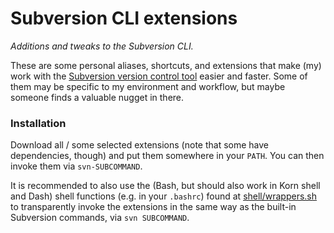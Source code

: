 # Subversion CLI extensions

_Additions and tweaks to the Subversion CLI._

These are some personal aliases, shortcuts, and extensions that make (my) work with the [Subversion version control tool](https://subversion.apache.org/) easier and faster. Some of them may be specific to my environment and workflow, but maybe someone finds a valuable nugget in there.

### Installation

Download all / some selected extensions (note that some have dependencies, though) and put them somewhere in your `PATH`. You can then invoke them via `svn-SUBCOMMAND`.

It is recommended to also use the (Bash, but should also work in Korn shell and Dash) shell functions (e.g. in your `.bashrc`) found at [shell/wrappers.sh](shell/wrappers.sh) to transparently invoke the extensions in the same way as the built-in Subversion commands, via `svn SUBCOMMAND`.
